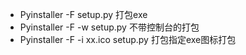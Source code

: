 * Pyinstaller -F setup.py 打包exe
* Pyinstaller -F -w setup.py 不带控制台的打包
* Pyinstaller -F -i xx.ico setup.py 打包指定exe图标打包